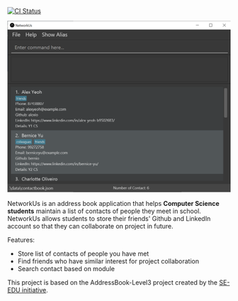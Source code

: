 [![CI Status](https://github.com/se-edu/addressbook-level3/workflows/Java%20CI/badge.svg)](https://github.com/se-edu/addressbook-level3/actions)

![Ui](docs/images/Ui.png)

NetworkUs is an address book application that helps **Computer Science students** maintain a list of contacts of people they meet in school.
NetworkUs allows students to store their friends' Github and LinkedIn account so that they can collaborate on project in future.

Features:
* Store list of contacts of people you have met
* Find friends who have similar interest for project collaboration
* Search contact based on module

This project is based on the AddressBook-Level3 project created by the [SE-EDU initiative](https://se-education.org).
